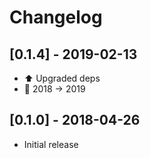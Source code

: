 # Changelog

## [0.1.4] - 2019-02-13

- :arrow_up: Upgraded deps
- :memo: 2018 -> 2019

## [0.1.0] - 2018-04-26

- Initial release

<!-- http://keepachangelog.com/ -->
